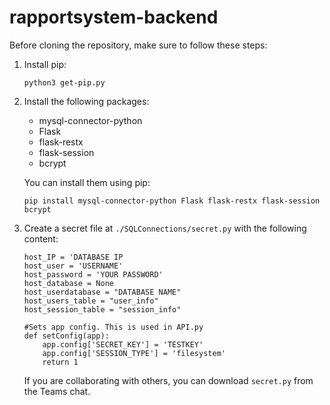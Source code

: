 # rapportsystem-backend

Before cloning the repository, make sure to follow these steps:

1. Install pip:
    ```
    python3 get-pip.py
    ```

2. Install the following packages:
    - mysql-connector-python
    - Flask
    - flask-restx
    - flask-session
    - bcrypt

    You can install them using pip:
    ```
    pip install mysql-connector-python Flask flask-restx flask-session bcrypt
    ```

3. Create a secret file at `./SQLConnections/secret.py` with the following content:
    ```
    host_IP = 'DATABASE IP
    host_user = 'USERNAME'
    host_password = 'YOUR PASSWORD'
    host_database = None
    host_userdatabase = "DATABASE NAME"
    host_users_table = "user_info"
    host_session_table = "session_info"

    #Sets app config. This is used in API.py
    def setConfig(app):
        app.config['SECRET_KEY'] = 'TESTKEY'
        app.config['SESSION_TYPE'] = 'filesystem'
        return 1
    ```

    If you are collaborating with others, you can download `secret.py` from the Teams chat.
